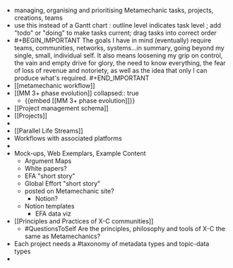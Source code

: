 - managing, organising and prioritising Metamechanic tasks, projects, creations, teams
- use this instead of a Gantt chart : outline level indicates task level ; add "todo" or "doing" to make tasks current; drag tasks into correct order
- #+BEGIN_IMPORTANT
  The goals I have in mind (eventually) require teams, communities, networks, systems...in summary, going beyond my single, small, individual self. 
  It also means loosening my grip on control, the vain and empty drive for glory, the need to know everything, the fear of loss of revenue and notoriety, as well as the idea that only I can produce what's required.
  #+END_IMPORTANT
- [[metamechanic workflow]]
- [[MM 3+ phase evolution]]
  collapsed:: true
	- {{embed [[MM 3+ phase evolution]]}}
- [[Project management schema]]
- [[Projects]]
-
- [[Parallel Life Streams]]
- Workflows with associated platforms
-
- Mock-ups, Web Exemplars, Example Content
	- Argument Maps
	- White papers?
	- EFA "short story"
	- Global Effort "short story"
	- posted on Metamechanic site?
		- Notion?
	- Notion templates
		- EFA data viz
- [[Principles and Practices of X-C communities]]
	- #QuestionsToSelf  Are the principles, philosophy and tools of X-C the same as Metamechanics?
- Each project needs a #taxonomy of metadata types and topic-data types
-